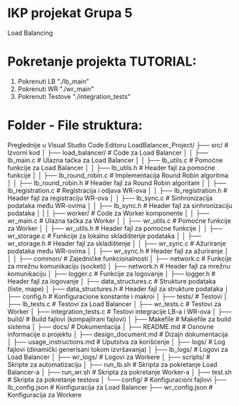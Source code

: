 # IKP projekat Grupa 5
Load Balancing

# Pokretanje projekta TUTORIAL:
1. Pokrenuti LB        "./lb_main"
2. Pokrenuti WR        "./wr_main"
3. Pokrenuti Testove   "./integration_tests"


# Folder - File struktura:
Preglednije u Visual Studio Code Editoru
LoadBalancer_Project/
├── src/                       # Izvorni kod
│   ├── load_balancer/         # Code za Load Balancer
│   │   ├── lb_main.c          # Ulazna tačka za Load Balancer
│   │   ├── lb_utils.c         # Pomoćne funkcije za Load Balancer
│   │   ├── lb_utils.h         # Header fajl za pomoćne funkcije
│   │   ├── lb_round_robin.c   # Implementacija Round Robin algoritma
│   │   ├── lb_round_robin.h   # Header fajl za Round Robin algoritam
│   │   ├── lb_registration.c  # Registracija i odjava WR-ova
│   │   ├── lb_registration.h  # Header fajl za registraciju WR-ova
│   │   ├── lb_sync.c          # Sinhronizacija podataka među WR-ovima
│   │   ├── lb_sync.h          # Header fajl za sinhronizaciju podataka
│   |
│   ├── worker/                # Code za Worker komponente
│   │   ├── wr_main.c          # Ulazna tačka za Worker
│   │   ├── wr_utils.c         # Pomoćne funkcije za Worker
│   │   ├── wr_utils.h         # Header fajl za pomoćne funkcije
│   │   ├── wr_storage.c       # Funkcije za lokalno skladištenje podataka
│   │   ├── wr_storage.h       # Header fajl za skladištenje
│   │   ├── wr_sync.c          # Ažuriranje podataka među WR-ovima
│   │   ├── wr_sync.h          # Header fajl za ažuriranje
│   │
│   ├── common/                # Zajedničke funkcionalnosti
│       ├── network.c          # Funkcije za mrežnu komunikaciju (socketi)
│       ├── network.h          # Header fajl za mrežnu komunikaciju
│       ├── logger.c           # Funkcije za logovanje
│       ├── logger.h           # Header fajl za logovanje
│       ├── data_structures.c  # Strukture podataka (liste, mape)
│       ├── data_structures.h  # Header fajl za strukture podataka
│       ├── config.h           # Konfiguracione konstante i makroi
│
├── tests/                     # Testovi
│   ├── lb_tests.c             # Testovi za Load Balancer
│   ├── wr_tests.c             # Testovi za Worker
│   ├── integration_tests.c    # Testovi integracije LB-a i WR-ova
│
├── build/                     # Build fajlovi (kompajlirani fajlovi)
│   ├── Makefile               # Makefile za build sistema
│
├── docs/                      # Dokumentacija
│   ├── README.md              # Osnovne informacije o projektu
│   ├── design_document.md     # Dizajn dokumentacija
│   ├── usage_instructions.md  # Uputstva za korišćenje
│
├── logs/                      # Log fajlovi (dinamički generisani tokom izvršavanja)
│   ├── lb_logs/               # Logovi za Load Balancer
│   ├── wr_logs/               # Logovi za Workere
│
├── scripts/                   # Skripte za automatizaciju
│   ├── run_lb.sh              # Skripta za pokretanje Load Balancer-a
│   ├── run_wr.sh              # Skripta za pokretanje Worker-a
│   ├── test.sh                # Skripta za pokretanje testova
│
└── config/                    # Konfiguracioni fajlovi
    ├── lb_config.json         # Konfiguracija za Load Balancer
    ├── wr_config.json         # Konfiguracija za Workere
